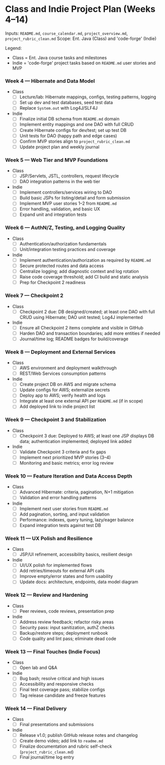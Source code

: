 # Class and Indie Project Plan (Weeks 4–14)
Inputs: `README.md`, `course_calendar.md`, `project_overview.md`, `project_rubric_clean.md`
Scope: Ent. Java (Class) and 'code\-forge' (Indie)

Legend:
- Class \= Ent. Java course tasks and milestones
- Indie \= 'code\-forge' project tasks based on `README.md` user stories and MVP

### Week 4 — Hibernate and Data Model
- Class
    - [ ] Lecture/lab: Hibernate mappings, configs, testing patterns, logging
    - [ ] Set up dev and test databases, seed test data
    - [ ] Replace `System.out` with Log4J/SLF4J
- Indie
    - [ ] Finalize initial DB schema from `README.md` domain
    - [ ] Implement entity mappings and one DAO with full CRUD
    - [ ] Create Hibernate configs for dev/test; set up test DB
    - [ ] Unit tests for DAO (happy path and edge cases)
    - [ ] Confirm MVP stories align to `project_rubric_clean.md`
    - [ ] Update project plan and weekly journal

### Week 5 — Web Tier and MVP Foundations
- Class
    - [ ] JSP/Servlets, JSTL, controllers, request lifecycle
    - [ ] DAO integration patterns in the web tier
- Indie
    - [ ] Implement controllers/services wiring to DAO
    - [ ] Build basic JSPs for listing/detail and form submission
    - [ ] Implement MVP user stories 1–2 from `README.md`
    - [ ] Error handling, validation, and basic UX
    - [ ] Expand unit and integration tests

### Week 6 — AuthN/Z, Testing, and Logging Quality
- Class
    - [ ] Authentication/authorization fundamentals
    - [ ] Unit/integration testing practices and coverage
- Indie
    - [ ] Implement authentication/authorization as required by `README.md`
    - [ ] Secure protected routes and data access
    - [ ] Centralize logging; add diagnostic context and log rotation
    - [ ] Raise code coverage threshold; add CI build and static analysis
    - [ ] Prep for Checkpoint 2 readiness

### Week 7 — Checkpoint 2
- Class
    - [ ] Checkpoint 2 due: DB designed/created; at least one DAO with full CRUD using Hibernate; DAO unit tested; Log4J implemented
- Indie
    - [ ] Ensure all Checkpoint 2 items complete and visible in GitHub
    - [ ] Harden DAO and transaction boundaries; add more entities if needed
    - [ ] Journal/time log; README badges for build/coverage

### Week 8 — Deployment and External Services
- Class
    - [ ] AWS environment and deployment walkthrough
    - [ ] REST/Web Services consumption patterns
- Indie
    - [ ] Create project DB on AWS and migrate schema
    - [ ] Update configs for AWS; externalize secrets
    - [ ] Deploy app to AWS; verify health and logs
    - [ ] Integrate at least one external API per `README.md` (if in scope)
    - [ ] Add deployed link to indie project list

### Week 9 — Checkpoint 3 and Stabilization
- Class
    - [ ] Checkpoint 3 due: Deployed to AWS; at least one JSP displays DB data; authentication implemented; deployed link added
- Indie
    - [ ] Validate Checkpoint 3 criteria and fix gaps
    - [ ] Implement next prioritized MVP stories (3–4)
    - [ ] Monitoring and basic metrics; error log review

### Week 10 — Feature Iteration and Data Access Depth
- Class
    - [ ] Advanced Hibernate: criteria, pagination, N\+1 mitigation
    - [ ] Validation and error handling patterns
- Indie
    - [ ] Implement next user stories from `README.md`
    - [ ] Add pagination, sorting, and input validation
    - [ ] Performance: indexes, query tuning, lazy/eager balance
    - [ ] Expand integration tests against test DB

### Week 11 — UX Polish and Resilience
- Class
    - [ ] JSP/UI refinement, accessibility basics, resilient design
- Indie
    - [ ] UI/UX polish for implemented flows
    - [ ] Add retries/timeouts for external API calls
    - [ ] Improve empty/error states and form usability
    - [ ] Update docs: architecture, endpoints, data model diagram

### Week 12 — Review and Hardening
- Class
    - [ ] Peer reviews, code reviews, presentation prep
- Indie
    - [ ] Address review feedback; refactor risky areas
    - [ ] Security pass: input sanitization, authZ checks
    - [ ] Backup/restore steps; deployment runbook
    - [ ] Code quality and lint pass; eliminate dead code

### Week 13 — Final Touches (Indie Focus)
- Class
    - [ ] Open lab and Q\&A
- Indie
    - [ ] Bug bash; resolve critical and high issues
    - [ ] Accessibility and responsive checks
    - [ ] Final test coverage pass; stabilize configs
    - [ ] Tag release candidate and freeze features

### Week 14 — Final Delivery
- Class
    - [ ] Final presentations and submissions
- Indie
    - [ ] Release v1\.0; publish GitHub release notes and changelog
    - [ ] Create demo video; add link to `readme.md`
    - [ ] Finalize documentation and rubric self\-check (`project_rubric_clean.md`)
    - [ ] Final journal/time log entry